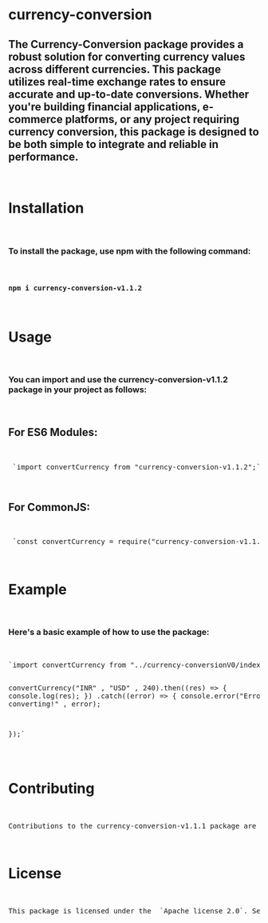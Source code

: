 # currency-conversion
<h2>The Currency-Conversion package provides a robust solution for converting currency values across different currencies. This package utilizes real-time exchange rates to ensure accurate and up-to-date conversions. Whether you're building financial applications, e-commerce platforms, or any project requiring currency conversion, this package is designed to be both simple to integrate and reliable in performance. </h2>
<br>
<h1>Installation </h1>
<br>
<h3>To install the package, use npm with the following command:</h3>
<br>
<h3><code>npm i currency-conversion-v1.1.2</code></h3>
<br>
<h1>Usage</h1>
<br>
<h3>You can import and use the currency-conversion-v1.1.2 package in your project as follows: </h3>
<br>
<h2> For ES6 Modules: </h2>
<br>
<pre> `import convertCurrency from "currency-conversion-v1.1.2";`</pre>
<br>
<h2> For CommonJS: </h2>
<br>
<pre> `const convertCurrency = require("currency-conversion-v1.1.2");` </pre>
<br>
<h1>Example</h1>
<br>
<h3>Here's a basic example of how to use the package:</h3>
<br>
<pre>`import convertCurrency from "../currency-conversionV0/index.js";

convertCurrency("INR" , "USD" , 240).then((res) => {
    console.log(res);
})
.catch((error) => {
    console.error("Error while converting!" , error);
    
});`</pre>
<br>
<h1>Contributing</h1>
<br>
<pre>Contributions to the currency-conversion-v1.1.1 package are welcome. Please submit issues, pull requests, or suggestions via GitHub.</pre>
<br>
<h1>License</h1>
<br>
<pre>This package is licensed under the  `Apache license 2.0`. See the LICENSE file for more details.</pre>
